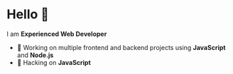 # Hello 👋

I am **Experienced Web Developer**

- 💼 Working on multiple frontend and backend projects using **JavaScript** and **Node.js**
- 🎯 Hacking on **JavaScript**
